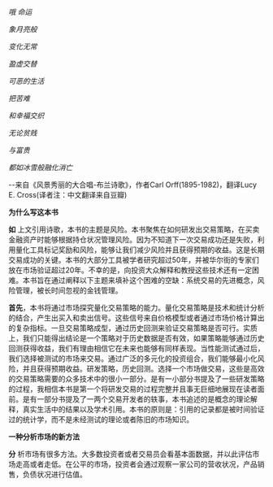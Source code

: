 *哦 命运*

*象月亮般*

*变化无常*

*盈虚交替*

*可恶的生活*

*把苦难*

*和幸福交织*

*无论贫贱*

*与富贵*

*都如冰雪般融化消亡*

--来自《风景秀丽的大合唱-布兰诗歌》，作者Carl Orff(1895-1982)，翻译Lucy E. Cross(译者注：中文翻译来自豆瓣)


**为什么写这本书**

**如** 上文引用诗歌，本书的主题是风险。本书聚焦在如何研发出交易策略，在买卖金融资产时能够根据持仓状况管理风险。因为不知道下一次交易成功还是失败，利用量化工具标记奖励和风险，能够让我们减少风险并且获得预期的收益。这是长期交易成功的关键。本书的大部分工具被学者研究超过50年，并被华尔街的专家们放在市场验证超过20年。不幸的是，向投资大众解释和教授这些技术还有一定困难。本书旨在通过阐释以下主题来填补这个困难的空缺：系统交易的先进概念，风险管理，被长时间忽视的金钱管理。

**首先**，本书将通过市场探究量化交易策略的能力。量化交易策略是技术和统计分析的结合，产生出买入和卖出信号。这些信号来自价格模型或者通过市场价格计算出的复杂指标。一旦交易策略成型，通过历史回测来验证交易策略是否可行。实质上，我们只能得出结论是一个策略对于历史数据是否有效，如果策略能够通过历史回测获得收益，我们有理由相信它在未来也能够有同样表现。当性能测试通过后，我们选择被测试的市场来交易。通过广泛的多元化的投资组合，我们能够最小化风险，并且获得预期收益。研发策略，历史回测。选择一个市场做交易，这些是高效的交易策略需要的众多技术中的很小一部分。是有一小部分书提及了一些研发策略的过程，我相信本书是第一个将研发交易的过程完整并且事无巨细地展现在读者面前。是有一部分书提及了一两个交易开发者的轶事，本书追述的是概念的理论解释，真实生活中的结果以及学术引用。本书的原则是：引用的记录都是被时间验证过的统计学，而不是未经测试的理论或者陈旧的市场知识。

  **一种分析市场的新方法**

**分** 析市场有很多方法。大多数投资者或者交易员会看基本面数据，并以此评估市场走高或者走低。在公平的市场，投资者会通过观察一家公司的营收状况，产品销售，负债状况进行估值。
